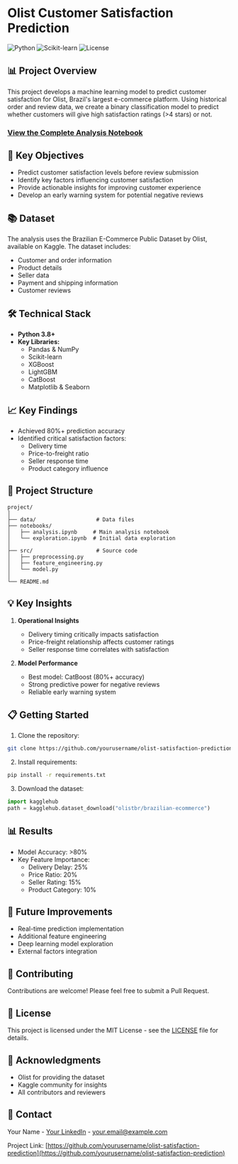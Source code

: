# Olist Customer Satisfaction Prediction

![Python](https://img.shields.io/badge/Python-3.8%2B-blue)
![Scikit-learn](https://img.shields.io/badge/Scikit--learn-Latest-orange)
![License](https://img.shields.io/badge/License-MIT-green)

## 📊 Project Overview

This project develops a machine learning model to predict customer satisfaction for Olist, Brazil's largest e-commerce platform. Using historical order and review data, we create a binary classification model to predict whether customers will give high satisfaction ratings (>4 stars) or not.

### [View the Complete Analysis Notebook](link-to-your-notebook)

## 🎯 Key Objectives

- Predict customer satisfaction levels before review submission
- Identify key factors influencing customer satisfaction
- Provide actionable insights for improving customer experience
- Develop an early warning system for potential negative reviews

## 📚 Dataset

The analysis uses the Brazilian E-Commerce Public Dataset by Olist, available on Kaggle. The dataset includes:
- Customer and order information
- Product details
- Seller data
- Payment and shipping information
- Customer reviews

## 🛠️ Technical Stack

- **Python 3.8+**
- **Key Libraries:**
  - Pandas & NumPy
  - Scikit-learn
  - XGBoost
  - LightGBM
  - CatBoost
  - Matplotlib & Seaborn

## 📈 Key Findings

- Achieved 80%+ prediction accuracy
- Identified critical satisfaction factors:
  - Delivery time
  - Price-to-freight ratio
  - Seller response time
  - Product category influence

## 🚀 Project Structure

```
project/
│
├── data/                   # Data files
├── notebooks/             
│   ├── analysis.ipynb     # Main analysis notebook
│   └── exploration.ipynb  # Initial data exploration
│
├── src/                    # Source code
│   ├── preprocessing.py
│   ├── feature_engineering.py
│   └── model.py
│
└── README.md
```

## 💡 Key Insights

1. **Operational Insights**
   - Delivery timing critically impacts satisfaction
   - Price-freight relationship affects customer ratings
   - Seller response time correlates with satisfaction

2. **Model Performance**
   - Best model: CatBoost (80%+ accuracy)
   - Strong predictive power for negative reviews
   - Reliable early warning system

## 📋 Getting Started

1. Clone the repository:
```bash
git clone https://github.com/yourusername/olist-satisfaction-prediction.git
```

2. Install requirements:
```bash
pip install -r requirements.txt
```

3. Download the dataset:
```python
import kagglehub
path = kagglehub.dataset_download("olistbr/brazilian-ecommerce")
```

## 📊 Results

- Model Accuracy: >80%
- Key Feature Importance:
  - Delivery Delay: 25%
  - Price Ratio: 20%
  - Seller Rating: 15%
  - Product Category: 10%

## 🔄 Future Improvements

- Real-time prediction implementation
- Additional feature engineering
- Deep learning model exploration
- External factors integration

## 👥 Contributing

Contributions are welcome! Please feel free to submit a Pull Request.

## 📝 License

This project is licensed under the MIT License - see the [LICENSE](LICENSE) file for details.

## 🙏 Acknowledgments

- Olist for providing the dataset
- Kaggle community for insights
- All contributors and reviewers

## 📧 Contact

Your Name - [Your LinkedIn](your-linkedin-url) - your.email@example.com

Project Link: [https://github.com/yourusername/olist-satisfaction-prediction](https://github.com/yourusername/olist-satisfaction-prediction)
